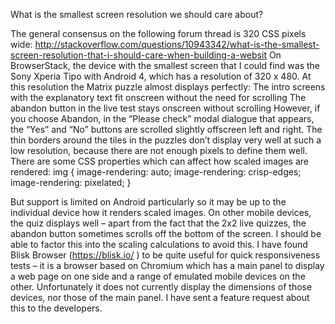 What is the smallest screen resolution we should care about?

The general consensus on the following forum thread is 320 CSS pixels wide: http://stackoverflow.com/questions/10943342/what-is-the-smallest-screen-resolution-that-i-should-care-when-building-a-websit
On BrowserStack, the device with the smallest screen that I could find was the Sony Xperia Tipo with Android 4, which has a resolution of  320 x 480.
At this resolution the Matrix puzzle almost displays perfectly:
The intro screens with the explanatory text fit onscreen without the need for scrolling
The abandon button in the live test stays onscreen without scrolling
However, if you choose Abandon, in the “Please check” modal dialogue that appears, the “Yes” and “No” buttons are scrolled slightly offscreen left and right.
The thin borders around the tiles in the puzzles don’t display very well at such a low resolution, because there are not enough pixels to define them well. 
There are some CSS properties which can affect how scaled images are rendered:
img {
  image-rendering: auto;
  image-rendering: crisp-edges;
  image-rendering: pixelated;
}

But support is limited on Android particularly so it may be up to the individual device how it renders scaled images.
On other mobile devices, the quiz displays well – apart from the fact that the 2x2 live quizzes, the abandon button sometimes scrolls off the bottom of the screen.  I should be able to factor this into the scaling calculations to avoid this.
I have found Blisk Browser (https://blisk.io/ ) to be quite useful for quick responsiveness tests – it is a browser based on Chromium which has a main panel to display a web page on one side and a range of emulated mobile devices on the other. Unfortunately it does not currently display the dimensions of those devices, nor those of the main panel. I have sent a feature request about this to the developers.
